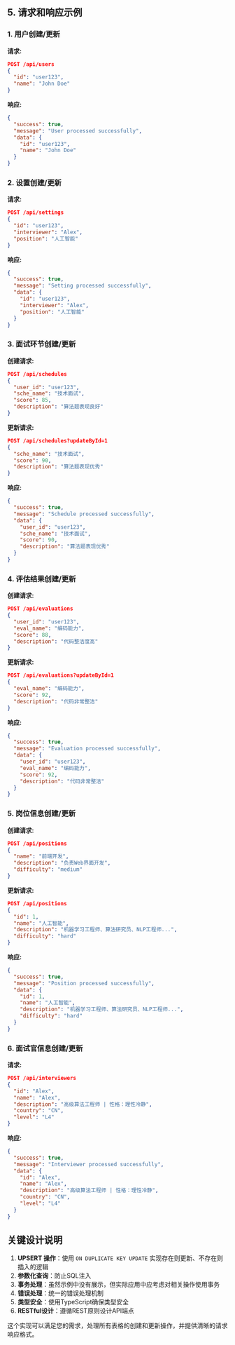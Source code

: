 ## 5. 请求和响应示例

### 1. 用户创建/更新

**请求:**
```json
POST /api/users
{
  "id": "user123",
  "name": "John Doe"
}
```

**响应:**
```json
{
  "success": true,
  "message": "User processed successfully",
  "data": {
    "id": "user123",
    "name": "John Doe"
  }
}
```

### 2. 设置创建/更新

**请求:**
```json
POST /api/settings
{
  "id": "user123",
  "interviewer": "Alex",
  "position": "人工智能"
}
```

**响应:**
```json
{
  "success": true,
  "message": "Setting processed successfully",
  "data": {
    "id": "user123",
    "interviewer": "Alex",
    "position": "人工智能"
  }
}
```

### 3. 面试环节创建/更新

**创建请求:**
```json
POST /api/schedules
{
  "user_id": "user123",
  "sche_name": "技术面试",
  "score": 85,
  "description": "算法题表现良好"
}
```

**更新请求:**
```json
POST /api/schedules?updateById=1
{
  "sche_name": "技术面试",
  "score": 90,
  "description": "算法题表现优秀"
}
```

**响应:**
```json
{
  "success": true,
  "message": "Schedule processed successfully",
  "data": {
    "user_id": "user123",
    "sche_name": "技术面试",
    "score": 90,
    "description": "算法题表现优秀"
  }
}
```

### 4. 评估结果创建/更新

**创建请求:**
```json
POST /api/evaluations
{
  "user_id": "user123",
  "eval_name": "编码能力",
  "score": 88,
  "description": "代码整洁度高"
}
```

**更新请求:**
```json
POST /api/evaluations?updateById=1
{
  "eval_name": "编码能力",
  "score": 92,
  "description": "代码非常整洁"
}
```

**响应:**
```json
{
  "success": true,
  "message": "Evaluation processed successfully",
  "data": {
    "user_id": "user123",
    "eval_name": "编码能力",
    "score": 92,
    "description": "代码非常整洁"
  }
}
```

### 5. 岗位信息创建/更新

**创建请求:**
```json
POST /api/positions
{
  "name": "前端开发",
  "description": "负责Web界面开发",
  "difficulty": "medium"
}
```

**更新请求:**
```json
POST /api/positions
{
  "id": 1,
  "name": "人工智能",
  "description": "机器学习工程师、算法研究员、NLP工程师...",
  "difficulty": "hard"
}
```

**响应:**
```json
{
  "success": true,
  "message": "Position processed successfully",
  "data": {
    "id": 1,
    "name": "人工智能",
    "description": "机器学习工程师、算法研究员、NLP工程师...",
    "difficulty": "hard"
  }
}
```

### 6. 面试官信息创建/更新

**请求:**
```json
POST /api/interviewers
{
  "id": "Alex",
  "name": "Alex",
  "description": "高级算法工程师 | 性格：理性冷静",
  "country": "CN",
  "level": "L4"
}
```

**响应:**
```json
{
  "success": true,
  "message": "Interviewer processed successfully",
  "data": {
    "id": "Alex",
    "name": "Alex",
    "description": "高级算法工程师 | 性格：理性冷静",
    "country": "CN",
    "level": "L4"
  }
}
```

## 关键设计说明

1. **UPSERT 操作**：使用 `ON DUPLICATE KEY UPDATE` 实现存在则更新、不存在则插入的逻辑
2. **参数化查询**：防止SQL注入
3. **事务处理**：虽然示例中没有展示，但实际应用中应考虑对相关操作使用事务
4. **错误处理**：统一的错误处理机制
5. **类型安全**：使用TypeScript确保类型安全
6. **RESTful设计**：遵循REST原则设计API端点

这个实现可以满足您的需求，处理所有表格的创建和更新操作，并提供清晰的请求响应格式。